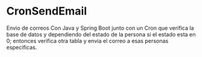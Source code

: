 # CronSendEmail

Envio de correos Con Java y  Spring Boot junto con un Cron que verifica la base de datos y dependiendo del estado de la persona si el estado esta en 0; 
entonces verifica otra tabla y envia el correo a esas personas especificas.
